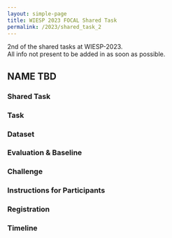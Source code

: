 ```yaml
---
layout: simple-page
title: WIESP 2023 FOCAL Shared Task
permalink: /2023/shared_task_2
---
```


2nd of the shared tasks at WIESP-2023.  
All info not present to be added in as soon as possible.

## NAME TBD

### Shared Task

### Task

### Dataset

### Evaluation & Baseline

### Challenge

### Instructions for Participants

### Registration

### Timeline
